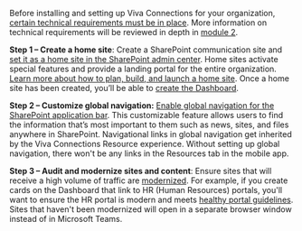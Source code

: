 Before installing and setting up Viva Connections for your organization[, certain technical requirements must be in place](/viva/connections/plan-viva-connections#step-1-meet-technical-requirements). More information on technical requirements will be reviewed in depth in [module 2](./viva-connections-plan).

**Step 1 – Create a home site**: Create a SharePoint communication site
and [set it as a home site in the SharePoint admin center](/sharepoint/home-site). Home sites activate special features and provide a landing portal for the entire organization. [Learn more about how to plan, build, and launch a home site](/viva/connections/home-site-plan).
Once a home site has been created, you’ll be able to [create the Dashboard](/viva/connections/create-dashboard).

**Step 2 – Customize global navigation:** [Enable global navigation for the SharePoint application bar](/viva/connections/sharepoint-app-bar). This customizable feature allows users to find the information that’s most important to them such as news, sites, and files anywhere in SharePoint. Navigational links in global navigation get inherited by the Viva Connections Resource experience. Without setting up global navigation, there won't be any links in the Resources tab in the mobile app.

**Step 3 – Audit and modernize sites and content**: Ensure sites that will receive a high volume of traffic are [modernized](/sharepoint/dev/transform/modernize-classic-sites). For example, if you create cards on the Dashboard that link to HR (Human Resources) portals, you'll want to ensure the HR portal is modern and meets [healthy portal guidelines](/sharepoint/portal-health). Sites that haven't been modernized will open in a separate browser window instead of in Microsoft Teams.